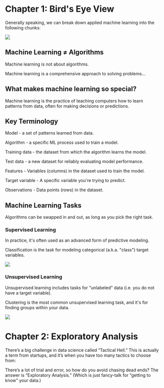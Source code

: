 # Chapter 1: Bird's Eye View
Generally speaking, we can break down applied machine learning into the following chunks:

![](https://elitedatascience.com/wp-content/uploads/2018/05/What-Goes-Into-a-Successful-Model.jpg)

## Machine Learning ≠ Algorithms

Machine learning is not about algorithms.

Machine learning is a comprehensive approach to solving problems...

## What makes machine learning so special?


Machine learning is the practice of teaching computers how to learn patterns from data, often for making decisions or predictions.

## Key Terminology

Model - a set of patterns learned from data.

Algorithm - a specific ML process used to train a model.

Training data - the dataset from which the algorithm learns the model.

Test data - a new dataset for reliably evaluating model performance.

Features - Variables (columns) in the dataset used to train the model.

Target variable - A specific variable you're trying to predict.

Observations - Data points (rows) in the dataset.

## Machine Learning Tasks
Algorithms can be swapped in and out, as long as you pick the right task.

### Supervised Learning

In practice, it's often used as an advanced form of predictive modeling.

Classification is the task for modeling categorical (a.k.a. "class") target variables.

![](https://elitedatascience.com/wp-content/uploads/2017/05/weaker-penalty-noisy-conditional.png)

### Unsupervised Learning

Unsupervised learning includes tasks for "unlabeled" data (i.e. you do not have a target variable).

Clustering is the most common unsupervised learning task, and it's for finding groups within your data.

![](https://elitedatascience.com/wp-content/uploads/2017/03/mlmc-cluster-analysis.png)

# Chapter 2: Exploratory Analysis

There’s a big challenge in data science called “Tactical Hell.” This is actually a term from startups, and it’s when you have too many tactics to choose from:

There’s a lot of trial and error, so how do you avoid chasing dead ends? The answer is “Exploratory Analysis.” (Which is just fancy-talk for “getting to know” your data.)